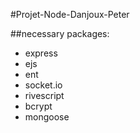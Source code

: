 #Projet-Node-Danjoux-Peter

##necessary packages:
* express
* ejs
* ent
* socket.io
* rivescript
* bcrypt
* mongoose